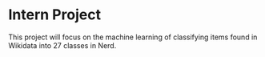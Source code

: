 # Intern Project

This project will focus on the machine learning of classifying items found in Wikidata into 27 classes in Nerd.

